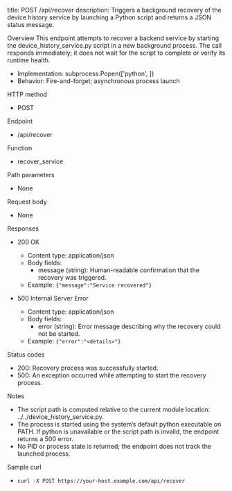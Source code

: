 title: POST /api/recover
description: Triggers a background recovery of the device history service by launching a Python script and returns a JSON status message.

Overview
This endpoint attempts to recover a backend service by starting the device_history_service.py script in a new background process. The call responds immediately; it does not wait for the script to complete or verify its runtime health.

- Implementation: subprocess.Popen(['python', <computed script path>])
- Behavior: Fire-and-forget; asynchronous process launch

HTTP method
- POST

Endpoint
- /api/recover

Function
- recover_service

Path parameters
- None

Request body
- None

Responses
- 200 OK
  - Content type: application/json
  - Body fields:
    - message (string): Human-readable confirmation that the recovery was triggered.
  - Example: `{"message":"Service recovered"}`

- 500 Internal Server Error
  - Content type: application/json
  - Body fields:
    - error (string): Error message describing why the recovery could not be started.
  - Example: `{"error":"<details>"}`

Status codes
- 200: Recovery process was successfully started.
- 500: An exception occurred while attempting to start the recovery process.

Notes
- The script path is computed relative to the current module location: ../../device_history_service.py.
- The process is started using the system’s default python executable on PATH. If python is unavailable or the script path is invalid, the endpoint returns a 500 error.
- No PID or process state is returned; the endpoint does not track the launched process.

Sample curl
- `curl -X POST https://your-host.example.com/api/recover`